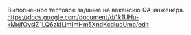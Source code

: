 Выполненное тестовое задание на вакансию QA-инженера.
https://docs.google.com/document/d/1k1UHu-kMxjfOvslZ1LQ6zkILjmImHm5XndKcdiuoUmo/edit
